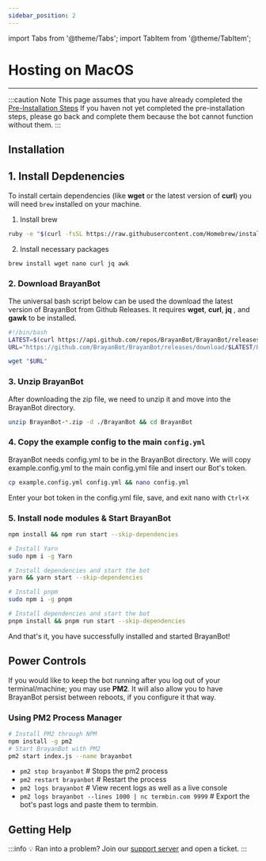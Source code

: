 ```yaml
---
sidebar_position: 2
---
```


import Tabs from '@theme/Tabs';
import TabItem from '@theme/TabItem';

# Hosting on MacOS

---

:::caution Note
This page assumes that you have already completed the [Pre-Installation Steps](/docs/Setup/pre-installation) If you haven not yet completed the pre-installation steps, please go back and complete them because the bot cannot function without them.
:::

## Installation

## 1. Install Depdenencies

To install certain dependencies (like **wget** or the latest version of **curl**) you will need `brew` installed on your machine.

1. Install brew

```bash
ruby -e "$(curl -fsSL https://raw.githubusercontent.com/Homebrew/install/master/install)"
```

2. Install necessary packages

```bash
brew install wget nano curl jq awk
```

### 2. Download BrayanBot

The universal bash script below can be used the download the latest version of BrayanBot from Github Releases. It requires **wget**, **curl**, **jq** , and **gawk** to be installed.

```bash
#!/bin/bash
LATEST=$(curl https://api.github.com/repos/BrayanBot/BrayanBot/releases/latest -s | jq .name -r | awk '{ print $2 }')
URL="https://github.com/BrayanBot/BrayanBot/releases/download/$LATEST/BrayanBot-$LATEST.zip"

wget "$URL"
```

### 3. Unzip BrayanBot

After downloading the zip file, we need to unzip it and move into the BrayanBot directory.

```bash
unzip BrayanBot-*.zip -d ./BrayanBot && cd BrayanBot
```

### 4. Copy the example config to the main `config.yml`

BrayanBot needs config.yml to be in the BrayanBot directory. We will copy example.config.yml to the main config.yml file and insert our Bot's token.

```bash
cp example.config.yml config.yml && nano config.yml
```

Enter your bot token in the config.yml file, save, and exit nano with `Ctrl+X`

### 5. Install node modules & Start BrayanBot

<Tabs>
<TabItem value="npm" label="npm">

```bash
npm install && npm run start --skip-dependencies
```

</TabItem>
<TabItem value="yarn" label="Yarn">

```bash
# Install Yarn
sudo npm i -g Yarn

# Install dependencies and start the bot
yarn && yarn start --skip-dependencies
```

</TabItem>
<TabItem value="pnpm" label="pnpm (recommended)">

```bash
# Install pnpm
sudo npm i -g pnpm

# Install dependencies and start the bot
pnpm install && pnpm run start --skip-dependencies
```

</TabItem>
</Tabs>

And that's it, you have successfully installed and started BrayanBot!

## Power Controls

If you would like to keep the bot running after you log out of your terminal/machine; you may use **PM2**. It will also allow you to have BrayanBot persist between reboots, if you configure it that way.

### Using PM2 Process Manager

```bash
# Install PM2 through NPM
npm install -g pm2
# Start BrayanBot with PM2
pm2 start index.js --name brayanbot
```

- `pm2 stop brayanbot` # Stops the pm2 process
- `pm2 restart brayanbot` # Restart the process
- `pm2 logs brayanbot` # View recent logs as well as a live console
- `pm2 logs brayanbot --lines 1000 | nc termbin.com 9999` # Export the bot's past logs and paste them to termbin.

## Getting Help

:::info 💡 Ran into a problem?
Join our [support server](https://brayanbot.dev/discord) and open a ticket.
:::
